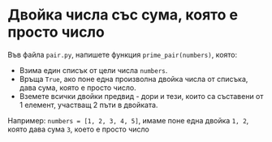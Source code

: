# Двойка числа със сума, която е просто число

Във файла `pair.py`, напишете функция `prime_pair(numbers)`, която:

* Взима един списък от цели числа `numbers`.
* Връща `True`, ако поне една произволна двойка числа от списъка, дава сума, която е просто число.
* Вземете всички двойки предвид - дори и тези, които са съставени от 1 елемент, участващ 2 пъти в двойката.

Например: `numbers = [1, 2, 3, 4, 5]`, имаме поне една двойка `1, 2`, която дава сума `3`, което е просто число
